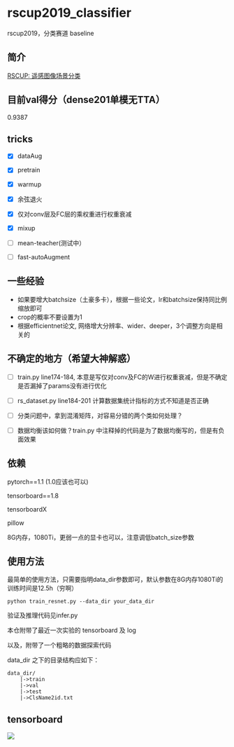 # rscup2019_classifier
rscup2019，分类赛道 baseline

## 简介
[RSCUP: 遥感图像场景分类](http://rscup.bjxintong.com.cn/#/theme/1)

## 目前val得分（dense201单模无TTA）
0.9387

## tricks
- [x] dataAug
- [x] pretrain
- [x] warmup
- [x] 余弦退火
- [x] 仅对conv层及FC层的乘权重进行权重衰减
- [x] mixup
- [ ] mean-teacher(测试中）
- [ ] fast-autoAugment


## 一些经验
- 如果要增大batchsize（土豪多卡），根据一些论文，lr和batchsize保持同比例缩放即可    
- crop的概率不要设置为1   
- 根据efficientnet论文, 网络增大分辨率、wider、deeper，3个调整方向是相关的    


## 不确定的地方（希望大神解惑）
- [ ] train.py  line174-184, 本意是写仅对conv及FC的W进行权重衰减，但是不确定是否漏掉了params没有进行优化
- [ ] rs_dataset.py line184-201 计算数据集统计指标的方式不知道是否正确
- [ ] 分类问题中，拿到混淆矩阵，对容易分错的两个类如何处理？
- [ ] 数据均衡该如何做？train.py 中注释掉的代码是为了数据均衡写的，但是有负面效果


## 依赖
pytorch==1.1 (1.0应该也可以)

tensorboard==1.8

tensorboardX 

pillow

8G内存，1080Ti，更弱一点的显卡也可以，注意调低batch_size参数


## 使用方法
最简单的使用方法，只需要指明data_dir参数即可，默认参数在8G内存1080Ti的训练时间是12.5h（穷啊）   
```
python train_resnet.py --data_dir your_data_dir
```
验证及推理代码见infer.py     

本仓附带了最近一次实验的 tensorboard 及 log    

以及，附带了一个粗略的数据探索代码   

data_dir 之下的目录结构应如下：
```
data_dir/
    |->train
    |->val
    |->test
    |->ClsName2id.txt
```

## tensorboard
![](https://github.com/Parker-Lyu/rscup2019_classifier/blob/master/train.png)
